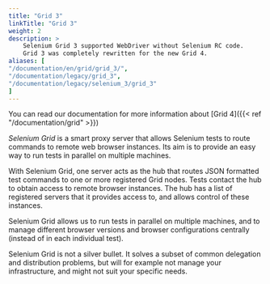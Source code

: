 ```yaml
---
title: "Grid 3"
linkTitle: "Grid 3"
weight: 2
description: >
    Selenium Grid 3 supported WebDriver without Selenium RC code.
    Grid 3 was completely rewritten for the new Grid 4.
aliases: [
"/documentation/en/grid/grid_3/",
"/documentation/legacy/grid_3",
"/documentation/legacy/selenium_3/grid_3"
]
---
```

You can read our documentation for more information about [Grid 4]({{< ref "/documentation/grid" >}})

_Selenium Grid_ is a smart proxy server
that allows Selenium tests to route commands to remote web browser instances.
Its aim is to provide an easy way to run tests in parallel on multiple machines.

With Selenium Grid,
one server acts as the hub that routes JSON formatted test commands
to one or more registered Grid nodes.
Tests contact the hub to obtain access to remote browser instances.
The hub has a list of registered servers that it provides access to,
and allows control of these instances.

Selenium Grid allows us to run tests in parallel on multiple machines,
and to manage different browser versions and browser configurations centrally
(instead of in each individual test).

Selenium Grid is not a silver bullet.
It solves a subset of common delegation and distribution problems,
but will for example not manage your infrastructure,
and might not suit your specific needs.
